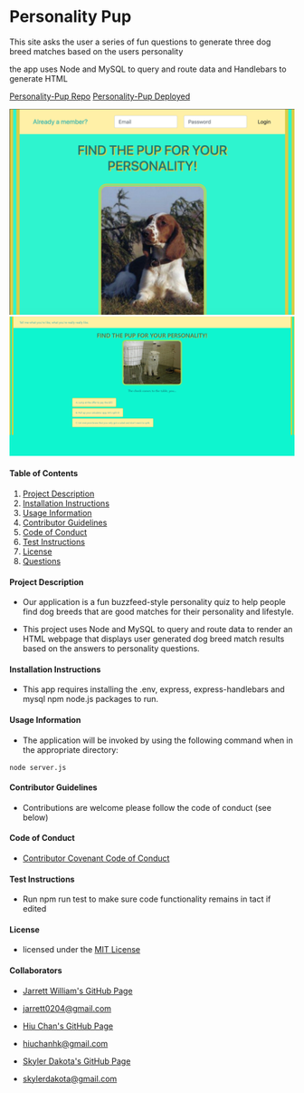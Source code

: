 # Personality Pup
This site asks the user a series of fun questions to generate three dog breed matches based on the users personality

the app uses Node and MySQL to query and route data and Handlebars to generate HTML

[Personality-Pup Repo](https://github.com/oxfordblucher/Project-2-Untitled)
[Personality-Pup Deployed](https://personality-pups.herokuapp.com)

![Demo](app/public/assets/img/personalitypuplogin.png)
![Demo](app/public/assets/img/screenshot.png)

#### Table of Contents

1. [Project Description](#project-description)
2. [Installation Instructions](#installation-instructions)
3. [Usage Information](#usage-information)
4. [Contributor Guidelines](#contributor-guidelines)
5. [Code of Conduct](#code-of-conduct)
6. [Test Instructions](#test-instructions)
7. [License](#license)
8. [Questions](#questions)

#### Project Description

* Our application is a fun buzzfeed-style personality quiz to help people find dog breeds that are good matches for their personality and lifestyle. 

* This project uses Node and MySQL to query and route data to render an HTML webpage that displays user generated dog breed match results based on the answers to personality questions.

#### Installation Instructions

* This app requires installing the .env, express, express-handlebars and mysql npm node.js packages to run.

#### Usage Information

* The application will be invoked by using the following command when in the appropriate directory:

```
node server.js
```

#### Contributor Guidelines

* Contributions are welcome please follow the code of conduct (see below)

#### Code of Conduct

* [Contributor Covenant Code of Conduct](https://www.contributor-covenant.org/version/2/0/code_of_conduct/code_of_conduct.md)

#### Test Instructions

* Run npm run test to make sure code functionality remains in tact if edited

#### License

* licensed under the [MIT License](Develop/LICENSE.txt)

#### Collaborators

* [Jarrett William's GitHub Page](https://github.com/JWilliams0204)
* jarrett0204@gmail.com

* [Hiu Chan's GitHub Page](https://github.com/oxfordblucher)
* hiuchanhk@gmail.com

* [Skyler Dakota's GitHub Page](http://github.com/skylerdakota)
* skylerdakota@gmail.com